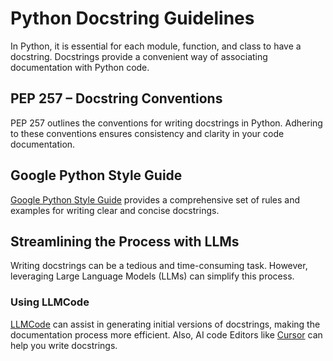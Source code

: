 # Python Docstring Guidelines

In Python, it is essential for each module, function, and class to have a docstring. Docstrings provide a convenient way of associating documentation with Python code.

## PEP 257 – Docstring Conventions

PEP 257 outlines the conventions for writing docstrings in Python. Adhering to these conventions ensures consistency and clarity in your code documentation.

## Google Python Style Guide

[Google Python Style Guide](https://google.github.io/styleguide/pyguide.html) provides a comprehensive set of rules and examples for writing clear and concise docstrings.

## Streamlining the Process with LLMs

Writing docstrings can be a tedious and time-consuming task. However, leveraging Large Language Models (LLMs) can simplify this process.

### Using LLMCode

[LLMCode](https://github.com/javierganan99/LLMCode) can assist in generating initial versions of docstrings, making the documentation process more efficient. Also, AI code Editors like [Cursor](https://www.cursor.com/) can help you write docstrings.
